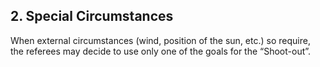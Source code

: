 ## 2. Special Circumstances

When external circumstances (wind, position of the sun, etc.) so require, the referees may decide to use only one of the goals for the “Shoot-out”.